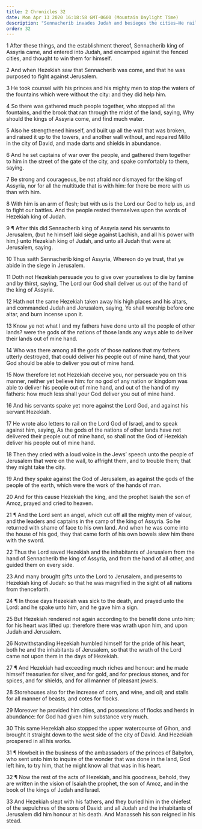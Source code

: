 ```yaml
---
title: 2 Chronicles 32
date: Mon Apr 13 2020 16:18:58 GMT-0600 (Mountain Daylight Time)
description: "Sennacherib invades Judah and besieges the cities—He rails against the Lord—Isaiah and Hezekiah pray, and an angel destroys the leaders of the Assyrian armies—Hezekiah reigns in righteousness despite some pride in his heart."
order: 32
---
```


1 After these things, and the establishment thereof, Sennacherib king of Assyria came, and entered into Judah, and encamped against the fenced cities, and thought to win them for himself.

2 And when Hezekiah saw that Sennacherib was come, and that he was purposed to fight against Jerusalem.

3 He took counsel with his princes and his mighty men to stop the waters of the fountains which were without the city: and they did help him.

4 So there was gathered much people together, who stopped all the fountains, and the brook that ran through the midst of the land, saying, Why should the kings of Assyria come, and find much water.

5 Also he strengthened himself, and built up all the wall that was broken, and raised it up to the towers, and another wall without, and repaired Millo in the city of David, and made darts and shields in abundance.

6 And he set captains of war over the people, and gathered them together to him in the street of the gate of the city, and spake comfortably to them, saying.

7 Be strong and courageous, be not afraid nor dismayed for the king of Assyria, nor for all the multitude that is with him: for there be more with us than with him.

8 With him is an arm of flesh; but with us is the Lord our God to help us, and to fight our battles. And the people rested themselves upon the words of Hezekiah king of Judah.

9 ¶ After this did Sennacherib king of Assyria send his servants to Jerusalem, (but he himself laid siege against Lachish, and all his power with him,) unto Hezekiah king of Judah, and unto all Judah that were at Jerusalem, saying.

10 Thus saith Sennacherib king of Assyria, Whereon do ye trust, that ye abide in the siege in Jerusalem.

11 Doth not Hezekiah persuade you to give over yourselves to die by famine and by thirst, saying, The Lord our God shall deliver us out of the hand of the king of Assyria.

12 Hath not the same Hezekiah taken away his high places and his altars, and commanded Judah and Jerusalem, saying, Ye shall worship before one altar, and burn incense upon it.

13 Know ye not what I and my fathers have done unto all the people of other lands? were the gods of the nations of those lands any ways able to deliver their lands out of mine hand.

14 Who was there among all the gods of those nations that my fathers utterly destroyed, that could deliver his people out of mine hand, that your God should be able to deliver you out of mine hand.

15 Now therefore let not Hezekiah deceive you, nor persuade you on this manner, neither yet believe him: for no god of any nation or kingdom was able to deliver his people out of mine hand, and out of the hand of my fathers: how much less shall your God deliver you out of mine hand.

16 And his servants spake yet more against the Lord God, and against his servant Hezekiah.

17 He wrote also letters to rail on the Lord God of Israel, and to speak against him, saying, As the gods of the nations of other lands have not delivered their people out of mine hand, so shall not the God of Hezekiah deliver his people out of mine hand.

18 Then they cried with a loud voice in the Jews’ speech unto the people of Jerusalem that were on the wall, to affright them, and to trouble them; that they might take the city.

19 And they spake against the God of Jerusalem, as against the gods of the people of the earth, which were the work of the hands of man.

20 And for this cause Hezekiah the king, and the prophet Isaiah the son of Amoz, prayed and cried to heaven.

21 ¶ And the Lord sent an angel, which cut off all the mighty men of valour, and the leaders and captains in the camp of the king of Assyria. So he returned with shame of face to his own land. And when he was come into the house of his god, they that came forth of his own bowels slew him there with the sword.

22 Thus the Lord saved Hezekiah and the inhabitants of Jerusalem from the hand of Sennacherib the king of Assyria, and from the hand of all other, and guided them on every side.

23 And many brought gifts unto the Lord to Jerusalem, and presents to Hezekiah king of Judah: so that he was magnified in the sight of all nations from thenceforth.

24 ¶ In those days Hezekiah was sick to the death, and prayed unto the Lord: and he spake unto him, and he gave him a sign.

25 But Hezekiah rendered not again according to the benefit done unto him; for his heart was lifted up: therefore there was wrath upon him, and upon Judah and Jerusalem.

26 Notwithstanding Hezekiah humbled himself for the pride of his heart, both he and the inhabitants of Jerusalem, so that the wrath of the Lord came not upon them in the days of Hezekiah.

27 ¶ And Hezekiah had exceeding much riches and honour: and he made himself treasuries for silver, and for gold, and for precious stones, and for spices, and for shields, and for all manner of pleasant jewels.

28 Storehouses also for the increase of corn, and wine, and oil; and stalls for all manner of beasts, and cotes for flocks.

29 Moreover he provided him cities, and possessions of flocks and herds in abundance: for God had given him substance very much.

30 This same Hezekiah also stopped the upper watercourse of Gihon, and brought it straight down to the west side of the city of David. And Hezekiah prospered in all his works.

31 ¶ Howbeit in the business of the ambassadors of the princes of Babylon, who sent unto him to inquire of the wonder that was done in the land, God left him, to try him, that he might know all that was in his heart.

32 ¶ Now the rest of the acts of Hezekiah, and his goodness, behold, they are written in the vision of Isaiah the prophet, the son of Amoz, and in the book of the kings of Judah and Israel.

33 And Hezekiah slept with his fathers, and they buried him in the chiefest of the sepulchres of the sons of David: and all Judah and the inhabitants of Jerusalem did him honour at his death. And Manasseh his son reigned in his stead.
